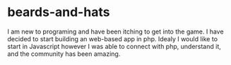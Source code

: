 # beards-and-hats

I am new to programing and have been itching to get into the game.
I have decided to start building an web-based app in php.  Idealy 
I would like to start in Javascript however I was able to connect
with php, understand it, and the community has been amazing.
